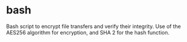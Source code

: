 # bash
Bash script to encrypt file transfers and verify their integrity. Use of the AES256 algorithm for encryption, and SHA 2 for the hash function. 
